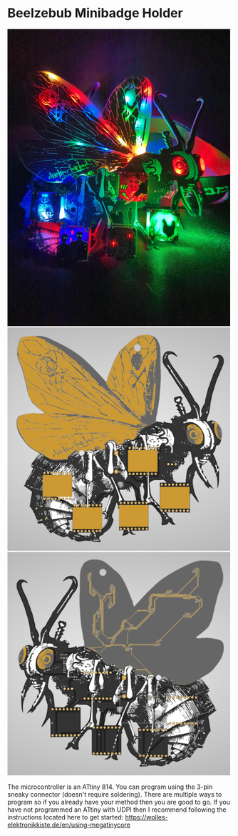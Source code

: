 # Beelzebub Minibadge Holder

<img src="/images/beelzebub_2.jpg" width="500" />

<img src="/images/beelzebub_minibadge_holder_front.png" width="500" />

<img src="/images/beelzebub_minibadge_holder_back.png" width="500" />

The microcontroller is an ATtiny 814. You can program using the 3-pin sneaky connector (doesn't require soldering). There are multiple ways to program so if you already have your method then you are good to go. If you have not programmed an ATtiny with UDPI then I recommend following the instructions located here to get started: <a href="https://wolles-elektronikkiste.de/en/using-megatinycore">https://wolles-elektronikkiste.de/en/using-megatinycore</a>
